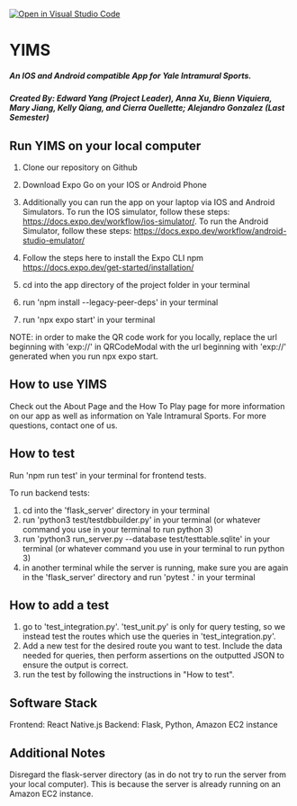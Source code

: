 [![Open in Visual Studio Code](https://classroom.github.com/assets/open-in-vscode-c66648af7eb3fe8bc4f294546bfd86ef473780cde1dea487d3c4ff354943c9ae.svg)](https://classroom.github.com/online_ide?assignment_repo_id=8957150&assignment_repo_type=AssignmentRepo)

# YIMS
##### An IOS and Android compatible App for Yale Intramural Sports.
##### Created By: Edward Yang (Project Leader), Anna Xu, Bienn Viquiera, Mary Jiang, Kelly Qiang, and Cierra Ouellette; Alejandro Gonzalez (Last Semester)

## Run YIMS on your local computer

1. Clone our repository on Github
1. Download Expo Go on your IOS or Android Phone
  1. Additionally you can run the app on your laptop via IOS and Android Simulators. To run the IOS simulator, follow these steps: https://docs.expo.dev/workflow/ios-simulator/. To run the Android Simulator, follow these steps: https://docs.expo.dev/workflow/android-studio-emulator/
  
1. Follow the steps here to install the Expo CLI npm https://docs.expo.dev/get-started/installation/
1. cd into the app directory of the project folder in your terminal
1. run 'npm install --legacy-peer-deps' in your terminal
1. run 'npx expo start' in your terminal

NOTE: in order to make the QR code work for you locally, replace the url beginning with 'exp://' in QRCodeModal with the url beginning with 'exp://' generated when you run npx expo start.

## How to use YIMS 
Check out the About Page and the How To Play page for more information on our app as well as information on Yale Intramural Sports. For more questions, contact one of us. 

## How to test
Run 'npm run test' in your terminal for frontend tests.

To run backend tests:
1. cd into the 'flask_server' directory in your terminal
2. run 'python3 test/testdbbuilder.py' in your terminal (or whatever command you use in your terminal to run python 3)
3. run 'python3 run_server.py --database test/testtable.sqlite' in your terminal (or whatever command you use in your terminal to run python 3)
4. in another terminal while the server is running, make sure you are again in the 'flask_server' directory and run 'pytest .' in your terminal

## How to add a test
1. go to 'test_integration.py'. 'test_unit.py' is only for query testing, so we instead test the routes which use the queries in 'test_integration.py'.
2. Add a new test for the desired route you want to test. Include the data needed for queries, then perform assertions on the outputted JSON to ensure the output is correct. 
3. run the test by following the instructions in "How to test". 

## Software Stack
Frontend: React Native.js
Backend: Flask, Python, Amazon EC2 instance

## Additional Notes
Disregard the flask-server directory (as in do not try to run the server from your local computer). This is because the server is already running on an Amazon EC2 instance.

